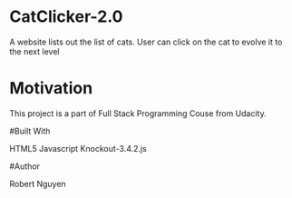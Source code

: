 # CatClicker-2.0

A website lists out the list of cats. User can click on the cat to evolve it to the next level

# Motivation

This project is a part of Full Stack Programming Couse from Udacity. 

#Built With

HTML5
Javascript
Knockout-3.4.2.js

#Author

Robert Nguyen
